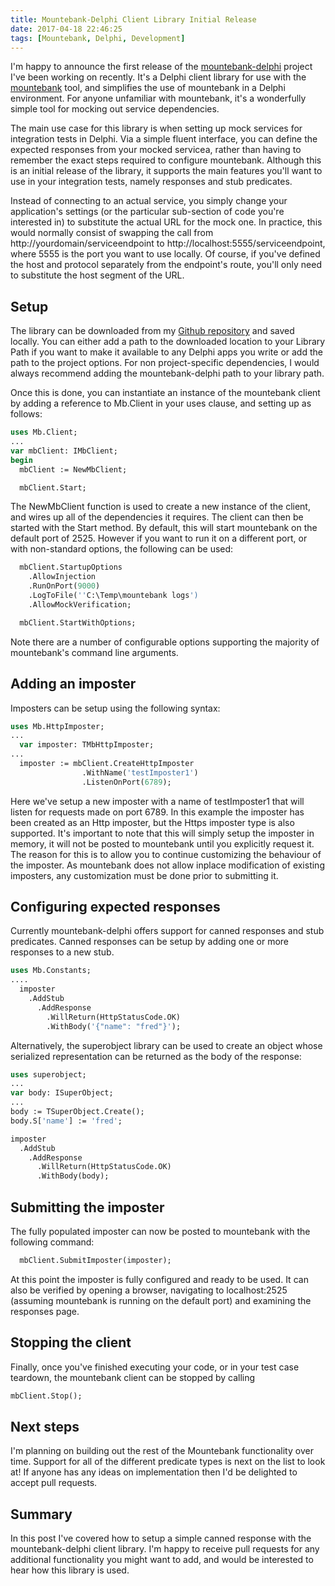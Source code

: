 ```yaml
---
title: Mountebank-Delphi Client Library Initial Release
date: 2017-04-18 22:46:25
tags: [Mountebank, Delphi, Development]
---
```


I'm happy to announce the first release of the [mountebank-delphi](https://github.com/JamieGeddes/mountebank-delphi) project I've been working on recently. It's a Delphi client library for use with the [mountebank](http://www.mbtest.org) tool, and simplifies the use of mountebank in a Delphi environment. For anyone unfamiliar with mountebank, it's a wonderfully simple tool for mocking out service dependencies.

The main use case for this library is when setting up mock services for integration tests in Delphi. Via a simple fluent interface, you can define the expected responses from your mocked servicea, rather than having to remember the exact steps required to configure mountebank. Although this is an initial release of the library, it supports the main features you'll want to use in your integration tests, namely responses and stub predicates.
<!-- more -->

Instead of connecting to an actual service, you simply change your application's settings (or the particular sub-section of code you're interested in) to substitute the actual URL for the mock one. In practice, this would normally consist of swapping the call from http://yourdomain/serviceendpoint to http://localhost:5555/serviceendpoint, where 5555 is the port you want to use locally. Of course, if you've defined the host and protocol separately from the endpoint's route, you'll only need to substitute the host segment of the URL.

## Setup

The library can be downloaded from my [Github repository](https://github.com/JamieGeddes/mountebank-delphi) and saved locally. You can either add a path to the downloaded location to your Library Path if you want to make it available to any Delphi apps you write or add the path to the project options. For non project-specific dependencies, I would always recommend adding the mountebank-delphi path to your library path.

Once this is done, you can instantiate an instance of the mountebank client by adding a reference to Mb.Client in your uses clause, and setting up as follows:

````pascal
uses Mb.Client;
...
var mbClient: IMbClient;
begin
  mbClient := NewMbClient;

  mbClient.Start;
````

The NewMbClient function is used to create a new instance of the client, and wires up all of the dependencies it requires. The client can then be started with the Start method. By default, this will start mountebank on the default port of 2525. However if you want to run it on a different port, or with non-standard options, the following can be used:

````pascal
  mbClient.StartupOptions
    .AllowInjection
    .RunOnPort(9000)
    .LogToFile(''C:\Temp\mountebank logs')
    .AllowMockVerification;

  mbClient.StartWithOptions;
````

Note there are a number of configurable options supporting the majority of mountebank's command line arguments.

## Adding an imposter

Imposters can be setup using the following syntax:

````pascal
uses Mb.HttpImposter;
...
  var imposter: TMbHttpImposter;
...
  imposter := mbClient.CreateHttpImposter
                .WithName('testImposter1')
				.ListenOnPort(6789);
````

Here we've setup a new imposter with a name of testImposter1 that will listen for requests made on port 6789. In this example the imposter has been created as an Http imposter, but the Https imposter type is also supported. It's important to note that this will simply setup the imposter in memory, it will not be posted to mountebank until you explicitly request it. The reason for this is to allow you to continue customizing the behaviour of the imposter. As mountebank does not allow inplace modification of existing imposters, any customization must be done prior to submitting it.

## Configuring expected responses

Currently mountebank-delphi offers support for canned responses and stub predicates. Canned responses can be setup by adding one or more responses to a new stub.

````pascal
uses Mb.Constants;
....
  imposter
    .AddStub
      .AddResponse
        .WillReturn(HttpStatusCode.OK)
        .WithBody('{"name": "fred"}');
````

Alternatively, the superobject library can be used to create an object whose serialized representation can be returned as the body of the response:

````pascal
uses superobject;
...
var body: ISuperObject;
...
body := TSuperObject.Create();
body.S['name'] := 'fred';

imposter
  .AddStub
    .AddResponse
      .WillReturn(HttpStatusCode.OK)
      .WithBody(body);
````

## Submitting the imposter

The fully populated imposter can now be posted to mountebank with the following command:

````pascal
  mbClient.SubmitImposter(imposter);
````

At this point the imposter is fully configured and ready to be used. It can also be verified by opening a browser, navigating to localhost:2525 (assuming mountebank is running on the default port) and examining the responses page.

## Stopping the client

Finally, once you've finished executing your code, or in your test case teardown, the mountebank client can be stopped by calling

````pascal
mbClient.Stop();
````

## Next steps
I'm planning on building out the rest of the Mountebank functionality over time. Support for all of the different predicate types is next on the list to look at! If anyone has any ideas on implementation then I'd be delighted to accept pull requests.

## Summary

In this post I've covered how to setup a simple canned response with the mountebank-delphi client library. I'm happy to receive pull requests for any additional functionality you might want to add, and would be interested to hear how this library is used.